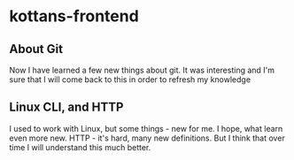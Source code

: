 # kottans-frontend

## About Git
Now I have learned a few new things about git. It was interesting and I'm sure that I will come back to this in order to refresh my knowledge


## Linux CLI, and HTTP
I used to work with Linux, but some things - new for me. I hope, what learn even more new. HTTP - it's hard, many new definitions. But I think that over time I will understand this much better.


